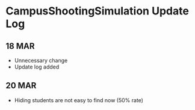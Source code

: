 # CampusShootingSimulation Update Log

## 18 MAR
+ Unnecessary change
+ Update log added

## 20 MAR
+ Hiding students are not easy to find now (50% rate)